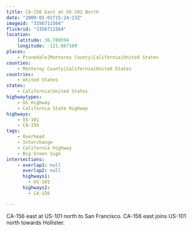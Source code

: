 ```yaml
---
title: CA-156 East at US-101 North
date: "2009-01-01T15:24:13Z"
imageid: "3356711564"
flickrid: "3356711564"
location:
    latitude: 36.789594
    longitude: -121.667189
places:
    - Prunedale|Monterey County|California|United States
counties:
    - Monterey County|California|United States
countries:
    - United States
states:
    - California|United States
highwaytypes:
    - US Highway
    - California State Highway
highways:
    - US-101
    - CA-156
tags:
    - Overhead
    - Interchange
    - California Highway
    - Big Green Sign
intersections:
    - overlap1: null
      overlap2: null
      highways1:
        - US-101
      highways2:
        - CA-156

---
```

CA-156 east at US-101 north to San Francisco. CA-156 east joins US-101 north towards Hollister.
